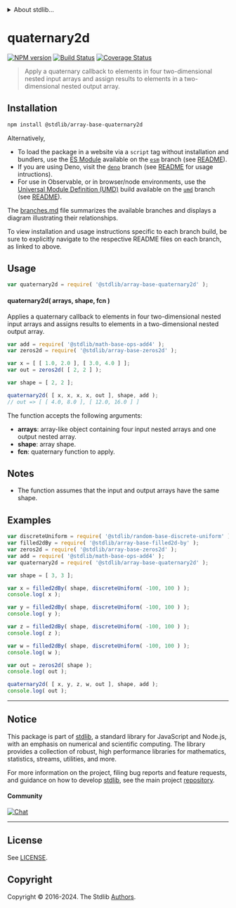 <!--

@license Apache-2.0

Copyright (c) 2023 The Stdlib Authors.

Licensed under the Apache License, Version 2.0 (the "License");
you may not use this file except in compliance with the License.
You may obtain a copy of the License at

   http://www.apache.org/licenses/LICENSE-2.0

Unless required by applicable law or agreed to in writing, software
distributed under the License is distributed on an "AS IS" BASIS,
WITHOUT WARRANTIES OR CONDITIONS OF ANY KIND, either express or implied.
See the License for the specific language governing permissions and
limitations under the License.

-->


<details>
  <summary>
    About stdlib...
  </summary>
  <p>We believe in a future in which the web is a preferred environment for numerical computation. To help realize this future, we've built stdlib. stdlib is a standard library, with an emphasis on numerical and scientific computation, written in JavaScript (and C) for execution in browsers and in Node.js.</p>
  <p>The library is fully decomposable, being architected in such a way that you can swap out and mix and match APIs and functionality to cater to your exact preferences and use cases.</p>
  <p>When you use stdlib, you can be absolutely certain that you are using the most thorough, rigorous, well-written, studied, documented, tested, measured, and high-quality code out there.</p>
  <p>To join us in bringing numerical computing to the web, get started by checking us out on <a href="https://github.com/stdlib-js/stdlib">GitHub</a>, and please consider <a href="https://opencollective.com/stdlib">financially supporting stdlib</a>. We greatly appreciate your continued support!</p>
</details>

# quaternary2d

[![NPM version][npm-image]][npm-url] [![Build Status][test-image]][test-url] [![Coverage Status][coverage-image]][coverage-url] <!-- [![dependencies][dependencies-image]][dependencies-url] -->

> Apply a quaternary callback to elements in four two-dimensional nested input arrays and assign results to elements in a two-dimensional nested output array.

<section class="intro">

</section>

<!-- /.intro -->

<section class="installation">

## Installation

```bash
npm install @stdlib/array-base-quaternary2d
```

Alternatively,

-   To load the package in a website via a `script` tag without installation and bundlers, use the [ES Module][es-module] available on the [`esm`][esm-url] branch (see [README][esm-readme]).
-   If you are using Deno, visit the [`deno`][deno-url] branch (see [README][deno-readme] for usage intructions).
-   For use in Observable, or in browser/node environments, use the [Universal Module Definition (UMD)][umd] build available on the [`umd`][umd-url] branch (see [README][umd-readme]).

The [branches.md][branches-url] file summarizes the available branches and displays a diagram illustrating their relationships.

To view installation and usage instructions specific to each branch build, be sure to explicitly navigate to the respective README files on each branch, as linked to above.

</section>

<section class="usage">

## Usage

```javascript
var quaternary2d = require( '@stdlib/array-base-quaternary2d' );
```

#### quaternary2d( arrays, shape, fcn )

Applies a quaternary callback to elements in four two-dimensional nested input arrays and assigns results to elements in a two-dimensional nested output array.

```javascript
var add = require( '@stdlib/math-base-ops-add4' );
var zeros2d = require( '@stdlib/array-base-zeros2d' );

var x = [ [ 1.0, 2.0 ], [ 3.0, 4.0 ] ];
var out = zeros2d( [ 2, 2 ] );

var shape = [ 2, 2 ];

quaternary2d( [ x, x, x, x, out ], shape, add );
// out => [ [ 4.0, 8.0 ], [ 12.0, 16.0 ] ]
```

The function accepts the following arguments:

-   **arrays**: array-like object containing four input nested arrays and one output nested array.
-   **shape**: array shape.
-   **fcn**: quaternary function to apply.

</section>

<!-- /.usage -->

<section class="notes">

## Notes

-   The function assumes that the input and output arrays have the same shape.

</section>

<!-- /.notes -->

<section class="examples">

## Examples

<!-- eslint no-undef: "error" -->

```javascript
var discreteUniform = require( '@stdlib/random-base-discrete-uniform' ).factory;
var filled2dBy = require( '@stdlib/array-base-filled2d-by' );
var zeros2d = require( '@stdlib/array-base-zeros2d' );
var add = require( '@stdlib/math-base-ops-add4' );
var quaternary2d = require( '@stdlib/array-base-quaternary2d' );

var shape = [ 3, 3 ];

var x = filled2dBy( shape, discreteUniform( -100, 100 ) );
console.log( x );

var y = filled2dBy( shape, discreteUniform( -100, 100 ) );
console.log( y );

var z = filled2dBy( shape, discreteUniform( -100, 100 ) );
console.log( z );

var w = filled2dBy( shape, discreteUniform( -100, 100 ) );
console.log( w );

var out = zeros2d( shape );
console.log( out );

quaternary2d( [ x, y, z, w, out ], shape, add );
console.log( out );
```

</section>

<!-- /.examples -->

<!-- Section for related `stdlib` packages. Do not manually edit this section, as it is automatically populated. -->

<section class="related">

</section>

<!-- /.related -->

<!-- Section for all links. Make sure to keep an empty line after the `section` element and another before the `/section` close. -->


<section class="main-repo" >

* * *

## Notice

This package is part of [stdlib][stdlib], a standard library for JavaScript and Node.js, with an emphasis on numerical and scientific computing. The library provides a collection of robust, high performance libraries for mathematics, statistics, streams, utilities, and more.

For more information on the project, filing bug reports and feature requests, and guidance on how to develop [stdlib][stdlib], see the main project [repository][stdlib].

#### Community

[![Chat][chat-image]][chat-url]

---

## License

See [LICENSE][stdlib-license].


## Copyright

Copyright &copy; 2016-2024. The Stdlib [Authors][stdlib-authors].

</section>

<!-- /.stdlib -->

<!-- Section for all links. Make sure to keep an empty line after the `section` element and another before the `/section` close. -->

<section class="links">

[npm-image]: http://img.shields.io/npm/v/@stdlib/array-base-quaternary2d.svg
[npm-url]: https://npmjs.org/package/@stdlib/array-base-quaternary2d

[test-image]: https://github.com/stdlib-js/array-base-quaternary2d/actions/workflows/test.yml/badge.svg?branch=main
[test-url]: https://github.com/stdlib-js/array-base-quaternary2d/actions/workflows/test.yml?query=branch:main

[coverage-image]: https://img.shields.io/codecov/c/github/stdlib-js/array-base-quaternary2d/main.svg
[coverage-url]: https://codecov.io/github/stdlib-js/array-base-quaternary2d?branch=main

<!--

[dependencies-image]: https://img.shields.io/david/stdlib-js/array-base-quaternary2d.svg
[dependencies-url]: https://david-dm.org/stdlib-js/array-base-quaternary2d/main

-->

[chat-image]: https://img.shields.io/gitter/room/stdlib-js/stdlib.svg
[chat-url]: https://app.gitter.im/#/room/#stdlib-js_stdlib:gitter.im

[stdlib]: https://github.com/stdlib-js/stdlib

[stdlib-authors]: https://github.com/stdlib-js/stdlib/graphs/contributors

[umd]: https://github.com/umdjs/umd
[es-module]: https://developer.mozilla.org/en-US/docs/Web/JavaScript/Guide/Modules

[deno-url]: https://github.com/stdlib-js/array-base-quaternary2d/tree/deno
[deno-readme]: https://github.com/stdlib-js/array-base-quaternary2d/blob/deno/README.md
[umd-url]: https://github.com/stdlib-js/array-base-quaternary2d/tree/umd
[umd-readme]: https://github.com/stdlib-js/array-base-quaternary2d/blob/umd/README.md
[esm-url]: https://github.com/stdlib-js/array-base-quaternary2d/tree/esm
[esm-readme]: https://github.com/stdlib-js/array-base-quaternary2d/blob/esm/README.md
[branches-url]: https://github.com/stdlib-js/array-base-quaternary2d/blob/main/branches.md

[stdlib-license]: https://raw.githubusercontent.com/stdlib-js/array-base-quaternary2d/main/LICENSE

</section>

<!-- /.links -->

